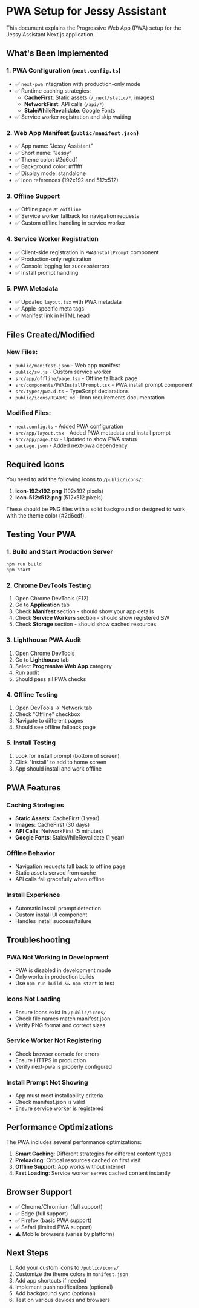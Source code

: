 # PWA Setup for Jessy Assistant

This document explains the Progressive Web App (PWA) setup for the Jessy Assistant Next.js application.

## What's Been Implemented

### 1. PWA Configuration (`next.config.ts`)

- ✅ `next-pwa` integration with production-only mode
- ✅ Runtime caching strategies:
  - **CacheFirst**: Static assets (`/_next/static/*`, images)
  - **NetworkFirst**: API calls (`/api/*`)
  - **StaleWhileRevalidate**: Google Fonts
- ✅ Service worker registration and skip waiting

### 2. Web App Manifest (`public/manifest.json`)

- ✅ App name: "Jessy Assistant"
- ✅ Short name: "Jessy"
- ✅ Theme color: #2d6cdf
- ✅ Background color: #ffffff
- ✅ Display mode: standalone
- ✅ Icon references (192x192 and 512x512)

### 3. Offline Support

- ✅ Offline page at `/offline`
- ✅ Service worker fallback for navigation requests
- ✅ Custom offline handling in service worker

### 4. Service Worker Registration

- ✅ Client-side registration in `PWAInstallPrompt` component
- ✅ Production-only registration
- ✅ Console logging for success/errors
- ✅ Install prompt handling

### 5. PWA Metadata

- ✅ Updated `layout.tsx` with PWA metadata
- ✅ Apple-specific meta tags
- ✅ Manifest link in HTML head

## Files Created/Modified

### New Files:

- `public/manifest.json` - Web app manifest
- `public/sw.js` - Custom service worker
- `src/app/offline/page.tsx` - Offline fallback page
- `src/components/PWAInstallPrompt.tsx` - PWA install prompt component
- `src/types/pwa.d.ts` - TypeScript declarations
- `public/icons/README.md` - Icon requirements documentation

### Modified Files:

- `next.config.ts` - Added PWA configuration
- `src/app/layout.tsx` - Added PWA metadata and install prompt
- `src/app/page.tsx` - Updated to show PWA status
- `package.json` - Added next-pwa dependency

## Required Icons

You need to add the following icons to `/public/icons/`:

1. **icon-192x192.png** (192x192 pixels)
2. **icon-512x512.png** (512x512 pixels)

These should be PNG files with a solid background or designed to work with the theme color (#2d6cdf).

## Testing Your PWA

### 1. Build and Start Production Server

```bash
npm run build
npm start
```

### 2. Chrome DevTools Testing

1. Open Chrome DevTools (F12)
2. Go to **Application** tab
3. Check **Manifest** section - should show your app details
4. Check **Service Workers** section - should show registered SW
5. Check **Storage** section - should show cached resources

### 3. Lighthouse PWA Audit

1. Open Chrome DevTools
2. Go to **Lighthouse** tab
3. Select **Progressive Web App** category
4. Run audit
5. Should pass all PWA checks

### 4. Offline Testing

1. Open DevTools → Network tab
2. Check "Offline" checkbox
3. Navigate to different pages
4. Should see offline fallback page

### 5. Install Testing

1. Look for install prompt (bottom of screen)
2. Click "Install" to add to home screen
3. App should install and work offline

## PWA Features

### Caching Strategies

- **Static Assets**: CacheFirst (1 year)
- **Images**: CacheFirst (30 days)
- **API Calls**: NetworkFirst (5 minutes)
- **Google Fonts**: StaleWhileRevalidate (1 year)

### Offline Behavior

- Navigation requests fall back to offline page
- Static assets served from cache
- API calls fail gracefully when offline

### Install Experience

- Automatic install prompt detection
- Custom install UI component
- Handles install success/failure

## Troubleshooting

### PWA Not Working in Development

- PWA is disabled in development mode
- Only works in production builds
- Use `npm run build && npm start` to test

### Icons Not Loading

- Ensure icons exist in `/public/icons/`
- Check file names match manifest.json
- Verify PNG format and correct sizes

### Service Worker Not Registering

- Check browser console for errors
- Ensure HTTPS in production
- Verify next-pwa is properly configured

### Install Prompt Not Showing

- App must meet installability criteria
- Check manifest.json is valid
- Ensure service worker is registered

## Performance Optimizations

The PWA includes several performance optimizations:

1. **Smart Caching**: Different strategies for different content types
2. **Preloading**: Critical resources cached on first visit
3. **Offline Support**: App works without internet
4. **Fast Loading**: Service worker serves cached content instantly

## Browser Support

- ✅ Chrome/Chromium (full support)
- ✅ Edge (full support)
- ✅ Firefox (basic PWA support)
- ✅ Safari (limited PWA support)
- ⚠️ Mobile browsers (varies by platform)

## Next Steps

1. Add your custom icons to `/public/icons/`
2. Customize the theme colors in `manifest.json`
3. Add app shortcuts if needed
4. Implement push notifications (optional)
5. Add background sync (optional)
6. Test on various devices and browsers

